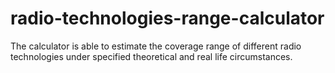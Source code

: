 # radio-technologies-range-calculator
The calculator is able to estimate the coverage range of different radio technologies under specified theoretical and real life circumstances.
